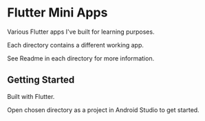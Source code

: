 # Flutter Mini Apps

Various Flutter apps I've built for learning purposes.

Each directory contains a different working app.

See Readme in each directory for more information.

## Getting Started

Built with Flutter.

Open chosen directory as a project in Android Studio to get started.
